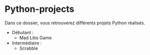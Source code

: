 # Python-projects

Dans ce dossier, vous retrouverez différents projets Python réalisés.

* Débutant :
  * Mad Libs Game
* Intermédiaire :
  * Scrabble
